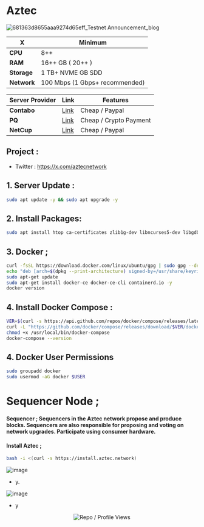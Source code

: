 # Aztec

![681363d8655aaa9274d65eff_Testnet Announcement_blog](https://github.com/user-attachments/assets/d2d9a479-5528-486c-abe5-22d9bddb7ee7)

| X        | Minimum              |
|------------------|----------------------------|
| **CPU**          | 8++ |
| **RAM**          | 16++ GB ( 20++ )                    |
| **Storage**      | 1 TB+ NVME GB SDD                   |
| **Network**      | 100 Mbps (1 Gbps+ recommended) |


| Server Provider        | Link              | Features |
|------------------|----------------------------|----------------------------|
| **Contabo**          | [Link](https://www.dpbolvw.net/click-101330552-12454592)                     | Cheap / Paypal  |
| **PQ**      | [Link](https://pq.hosting/?from=627713)                  | Cheap / Crypto Payment |
| **NetCup**          | [Link](https://www.netcup.com/en/?ref=261820) | Cheap / Paypal |

## Project : 
- Twitter : https://x.com/aztecnetwork

## 1. Server Update : 

```bash
sudo apt update -y && sudo apt upgrade -y
```
## 2. Install Packages:

```bash
sudo apt install htop ca-certificates zlib1g-dev libncurses5-dev libgdbm-dev libnss3-dev tmux iptables curl nvme-cli git wget make jq libleveldb-dev build-essential pkg-config ncdu tar clang bsdmainutils lsb-release libssl-dev libreadline-dev libffi-dev jq gcc screen file unzip lz4 -y
```

## 3. Docker ; 

```bash
curl -fsSL https://download.docker.com/linux/ubuntu/gpg | sudo gpg --dearmor -o /usr/share/keyrings/docker-archive-keyring.gpg
echo "deb [arch=$(dpkg --print-architecture) signed-by=/usr/share/keyrings/docker-archive-keyring.gpg] https://download.docker.com/linux/ubuntu $(lsb_release -cs) stable" | sudo tee /etc/apt/sources.list.d/docker.list > /dev/null
sudo apt-get update
sudo apt-get install docker-ce docker-ce-cli containerd.io -y
docker version
```

## 4. Install Docker Compose : 

```bash
VER=$(curl -s https://api.github.com/repos/docker/compose/releases/latest | grep tag_name | cut -d '"' -f 4)
curl -L "https://github.com/docker/compose/releases/download/$VER/docker-compose-$(uname -s)-$(uname -m)" -o /usr/local/bin/docker-compose
chmod +x /usr/local/bin/docker-compose
docker-compose --version
```

## 4. Docker User Permissions

```bash
sudo groupadd docker
sudo usermod -aG docker $USER
```


# Sequencer Node ; 

#### Sequencer ; Sequencers in the Aztec network propose and produce blocks. Sequencers are also responsible for proposing and voting on network upgrades. Participate using consumer hardware.

#### Install Aztec ; 

```bash
bash -i <(curl -s https://install.aztec.network)
```

![image](https://github.com/user-attachments/assets/23b39122-7e2f-4618-9d5f-2645d4f8b2bd)

- y.

![image](https://github.com/user-attachments/assets/9c3e6e45-286a-45b6-bb41-65c91822ad3e)

- y

<p align="center">
  <img src="https://komarev.com/ghpvc/?username=FurkanL0&style=flat-square&color=red&label=Profile+Views+/+Repo+Views+" alt="Repo / Profile Views" />
</p>
